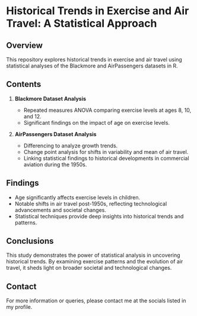 # Historical Trends in Exercise and Air Travel: A Statistical Approach

## Overview
This repository explores historical trends in exercise and air travel using statistical analyses of the Blackmore and AirPassengers datasets in R.

## Contents
1. **Blackmore Dataset Analysis**
   - Repeated measures ANOVA comparing exercise levels at ages 8, 10, and 12.
   - Significant findings on the impact of age on exercise levels.

2. **AirPassengers Dataset Analysis**
   - Differencing to analyze growth trends.
   - Change point analysis for shifts in variability and mean of air travel.
   - Linking statistical findings to historical developments in commercial aviation during the 1950s.

## Findings
- Age significantly affects exercise levels in children.
- Notable shifts in air travel post-1950s, reflecting technological advancements and societal changes.
- Statistical techniques provide deep insights into historical trends and patterns.

## Conclusions
This study demonstrates the power of statistical analysis in uncovering historical trends. By examining exercise patterns and the evolution of air travel, it sheds light on broader societal and technological changes.

## Contact
For more information or queries, please contact me at the socials listed in my profile.
